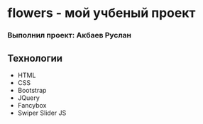 # flowers - мой учбеный проект
### Выполнил проект: Акбаев Руслан

## Технологии 
- HTML 
- CSS 
- Bootstrap 
- JQuery
- Fancybox 
- Swiper Slider JS
